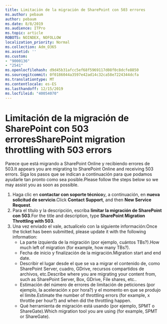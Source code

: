 ```yaml
---
title: Limitación de la migración de SharePoint con 503 errores
ms.author: pebaum
author: pebaum
ms.date: 8/8/2019
ms.audience: ITPro
ms.topic: article
ROBOTS: NOINDEX, NOFOLLOW
localization_priority: Normal
ms.collection: Adm_O365
ms.assetid: ''
ms.custom:
- "9000136"
- "2541"
ms.openlocfilehash: d9d45b31afcc5ef68f5969117d08f0c8dcfe8850
ms.sourcegitcommit: 0f0186044a3597e42ad14c32ca58e7224344dcfa
ms.translationtype: MT
ms.contentlocale: es-ES
ms.lasthandoff: 12/15/2019
ms.locfileid: "40054070"
---
```

# <a name="sharepoint-migration-throttling-with-503-errors"></a><span data-ttu-id="f77de-102">Limitación de la migración de SharePoint con 503 errores</span><span class="sxs-lookup"><span data-stu-id="f77de-102">SharePoint migration throttling with 503 errors</span></span>

<span data-ttu-id="f77de-103">Parece que está migrando a SharePoint Online y recibiendo errores de 503.</span><span class="sxs-lookup"><span data-stu-id="f77de-103">It appears you are migrating to SharePoint Online and receiving 503 errors.</span></span> <span data-ttu-id="f77de-104">Siga los pasos que se indican a continuación para que podamos ayudarle tan pronto como sea posible.</span><span class="sxs-lookup"><span data-stu-id="f77de-104">Please follow the steps below so we may assist you as soon as possible.</span></span> 

1. <span data-ttu-id="f77de-105">Haga clic en **contactar con soporte técnico**y, a continuación, en **nueva solicitud de servicio**.</span><span class="sxs-lookup"><span data-stu-id="f77de-105">Click **Contact Support**, and then **New Service Request**.</span></span>
2. <span data-ttu-id="f77de-106">Para el título y la descripción, escriba **limitar la migración de SharePoint con 503**.</span><span class="sxs-lookup"><span data-stu-id="f77de-106">For the title and description, type **SharePoint Migration Throttling with 503**.</span></span>
3. <span data-ttu-id="f77de-107">Una vez enviado el vale, actualícelo con la siguiente información:</span><span class="sxs-lookup"><span data-stu-id="f77de-107">Once the ticket has been submitted, please update it with the following information:</span></span>
    - <span data-ttu-id="f77de-108">La parte izquierda de la migración (por ejemplo, cuántos TBs?).</span><span class="sxs-lookup"><span data-stu-id="f77de-108">How much left of migration (for example, how many TBs?).</span></span>
    - <span data-ttu-id="f77de-109">Fecha de inicio y finalización de la migración.</span><span class="sxs-lookup"><span data-stu-id="f77de-109">Migration start and end date.</span></span>
    - <span data-ttu-id="f77de-110">Describir el lugar desde el que se va a migrar el contenido de, como SharePoint Server, cuadro, GDrive, recursos compartidos de archivos, etc.</span><span class="sxs-lookup"><span data-stu-id="f77de-110">Describe where you are migrating your content from, such as SharePoint Server, Box, GDrive, File shares, etc..</span></span>
    - <span data-ttu-id="f77de-111">Estimación del número de errores de limitación de peticiones (por ejemplo, la aceleración x por hora?) y el momento en que se produjo el límite.</span><span class="sxs-lookup"><span data-stu-id="f77de-111">Estimate the number of throttling errors (for example, x throttle per hour?) and when did the throttling happen.</span></span>
    - <span data-ttu-id="f77de-112">Qué herramienta de migración está usando (por ejemplo, SPMT o ShareGate).</span><span class="sxs-lookup"><span data-stu-id="f77de-112">Which migration tool you are using (for example, SPMT or ShareGate).</span></span>


